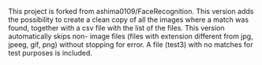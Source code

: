 This project is forked from ashima0109/FaceRecognition.
This version adds the possibility to create a clean copy of all the images where a match was found, together with a csv file with the list of the files.
This version automatically skips non- image files (files with extension different from jpg, jpeeg, gif, png) without stopping for error.
A file (test3) with no matches for test purposes is included.
